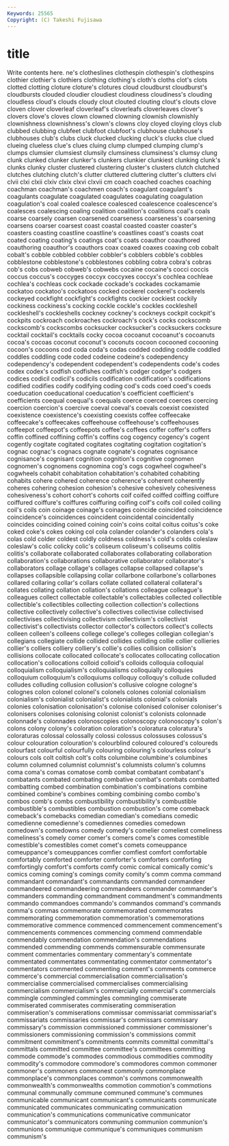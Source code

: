 ```yaml
---
Keywords: 25565 
Copyright: (C) Takeshi Fujisawa
---
```


# title

Write contents here.
ne's clotheslines clothespin clothespin's clothespins clothier clothier's clothiers
clothing clothing's cloth's cloths clot's clots clotted clotting cloture cloture's
clotures cloud cloudburst cloudburst's cloudbursts clouded cloudier cloudiest cloudiness cloudiness's
clouding cloudless cloud's clouds cloudy clout clouted clouting clout's clouts
clove cloven clover cloverleaf cloverleaf's cloverleafs cloverleaves clover's clovers clove's
cloves clown clowned clowning clownish clownishly clownishness clownishness's clown's clowns
cloy cloyed cloying cloys club clubbed clubbing clubfeet clubfoot clubfoot's
clubhouse clubhouse's clubhouses club's clubs cluck clucked clucking cluck's clucks
clue clued clueing clueless clue's clues cluing clump clumped clumping
clump's clumps clumsier clumsiest clumsily clumsiness clumsiness's clumsy clung clunk
clunked clunker clunker's clunkers clunkier clunkiest clunking clunk's clunks clunky
cluster clustered clustering cluster's clusters clutch clutched clutches clutching clutch's
clutter cluttered cluttering clutter's clutters clvi clvii clxi clxii clxiv
clxix clxvi clxvii cm coach coached coaches coaching coachman coachman's
coachmen coach's coagulant coagulant's coagulants coagulate coagulated coagulates coagulating coagulation
coagulation's coal coaled coalesce coalesced coalescence coalescence's coalesces coalescing coaling
coalition coalition's coalitions coal's coals coarse coarsely coarsen coarsened coarseness
coarseness's coarsening coarsens coarser coarsest coast coastal coasted coaster coaster's
coasters coasting coastline coastline's coastlines coast's coasts coat coated coating
coating's coatings coat's coats coauthor coauthored coauthoring coauthor's coauthors coax
coaxed coaxes coaxing cob cobalt cobalt's cobble cobbled cobbler cobbler's
cobblers cobble's cobbles cobblestone cobblestone's cobblestones cobbling cobra cobra's cobras
cob's cobs cobweb cobweb's cobwebs cocaine cocaine's cocci coccis coccus
coccus's coccyges coccyx coccyxes coccyx's cochlea cochleae cochlea's cochleas cock
cockade cockade's cockades cockamamie cockatoo cockatoo's cockatoos cocked cockerel cockerel's
cockerels cockeyed cockfight cockfight's cockfights cockier cockiest cockily cockiness cockiness's
cocking cockle cockle's cockles cockleshell cockleshell's cockleshells cockney cockney's cockneys
cockpit cockpit's cockpits cockroach cockroaches cockroach's cock's cocks cockscomb cockscomb's
cockscombs cocksucker cocksucker's cocksuckers cocksure cocktail cocktail's cocktails cocky cocoa
cocoanut cocoanut's cocoanuts cocoa's cocoas coconut coconut's coconuts cocoon cocooned
cocooning cocoon's cocoons cod coda coda's codas codded codding coddle
coddled coddles coddling code coded codeine codeine's codependency codependency's codependent
codependent's codependents code's codes codex codex's codfish codfishes codfish's codger
codger's codgers codices codicil codicil's codicils codification codification's codifications codified
codifies codify codifying coding cod's cods coed coed's coeds coeducation
coeducational coeducation's coefficient coefficient's coefficients coequal coequal's coequals coerce coerced
coerces coercing coercion coercion's coercive coeval coeval's coevals coexist coexisted
coexistence coexistence's coexisting coexists coffee coffeecake coffeecake's coffeecakes coffeehouse coffeehouse's
coffeehouses coffeepot coffeepot's coffeepots coffee's coffees coffer coffer's coffers coffin
coffined coffining coffin's coffins cog cogency cogency's cogent cogently cogitate
cogitated cogitates cogitating cogitation cogitation's cognac cognac's cognacs cognate cognate's
cognates cognisance cognisance's cognisant cognition cognition's cognitive cognomen cognomen's cognomens
cognomina cog's cogs cogwheel cogwheel's cogwheels cohabit cohabitation cohabitation's cohabited
cohabiting cohabits cohere cohered coherence coherence's coherent coherently coheres cohering
cohesion cohesion's cohesive cohesively cohesiveness cohesiveness's cohort cohort's cohorts coif
coifed coiffed coiffing coiffure coiffured coiffure's coiffures coiffuring coifing coif's
coifs coil coiled coiling coil's coils coin coinage coinage's coinages
coincide coincided coincidence coincidence's coincidences coincident coincidental coincidentally coincides coinciding
coined coining coin's coins coital coitus coitus's coke coked coke's
cokes coking col cola colander colander's colanders cola's colas cold
colder coldest coldly coldness coldness's cold's colds coleslaw coleslaw's colic
colicky colic's coliseum coliseum's coliseums colitis colitis's collaborate collaborated collaborates
collaborating collaboration collaboration's collaborations collaborative collaborator collaborator's collaborators collage collage's
collages collapse collapsed collapse's collapses collapsible collapsing collar collarbone collarbone's
collarbones collared collaring collar's collars collate collated collateral collateral's collates
collating collation collation's collations colleague colleague's colleagues collect collectable collectable's
collectables collected collectible collectible's collectibles collecting collection collection's collections collective
collectively collective's collectives collectivise collectivised collectivises collectivising collectivism collectivism's collectivist
collectivist's collectivists collector collector's collectors collect's collects colleen colleen's colleens
college college's colleges collegian collegian's collegians collegiate collide collided collides
colliding collie collier collieries collier's colliers colliery colliery's collie's collies
collision collision's collisions collocate collocated collocate's collocates collocating collocation collocation's
collocations colloid colloid's colloids colloquia colloquial colloquialism colloquialism's colloquialisms colloquially
colloquies colloquium colloquium's colloquiums colloquy colloquy's collude colluded colludes colluding
collusion collusion's collusive cologne cologne's colognes colon colonel colonel's colonels
colones colonial colonialism colonialism's colonialist colonialist's colonialists colonial's colonials colonies
colonisation colonisation's colonise colonised coloniser coloniser's colonisers colonises colonising colonist
colonist's colonists colonnade colonnade's colonnades colonoscopies colonoscopy colonoscopy's colon's colons
colony colony's coloration coloration's coloratura coloratura's coloraturas colossal colossally colossi
colossus colossuses colossus's colour colouration colouration's colourblind coloured coloured's coloureds
colourfast colourful colourfully colouring colouring's colourless colour's colours cols colt
coltish colt's colts columbine columbine's columbines column columned columnist columnist's
columnists column's columns coma coma's comas comatose comb combat combatant
combatant's combatants combated combating combative combat's combats combatted combatting combed
combination combination's combinations combine combined combine's combines combing combining combo
combo's combos comb's combs combustibility combustibility's combustible combustible's combustibles combustion
combustion's come comeback comeback's comebacks comedian comedian's comedians comedic comedienne
comedienne's comediennes comedies comedown comedown's comedowns comedy comedy's comelier comeliest
comeliness comeliness's comely comer comer's comers come's comes comestible comestible's
comestibles comet comet's comets comeuppance comeuppance's comeuppances comfier comfiest comfort
comfortable comfortably comforted comforter comforter's comforters comforting comfortingly comfort's comforts
comfy comic comical comically comic's comics coming coming's comings comity
comity's comm comma command commandant commandant's commandants commanded commandeer commandeered
commandeering commandeers commander commander's commanders commanding commandment commandment's commandments commando
commandoes commando's commandos command's commands comma's commas commemorate commemorated commemorates
commemorating commemoration commemoration's commemorations commemorative commence commenced commencement commencement's commencements
commences commencing commend commendable commendably commendation commendation's commendations commended commending
commends commensurable commensurate comment commentaries commentary commentary's commentate commentated commentates
commentating commentator commentator's commentators commented commenting comment's comments commerce commerce's
commercial commercialisation commercialisation's commercialise commercialised commercialises commercialising commercialism commercialism's commercially
commercial's commercials commingle commingled commingles commingling commiserate commiserated commiserates commiserating
commiseration commiseration's commiserations commissar commissariat commissariat's commissariats commissaries commissar's commissars
commissary commissary's commission commissioned commissioner commissioner's commissioners commissioning commission's commissions
commit commitment commitment's commitments commits committal committal's committals committed committee
committee's committees committing commode commode's commodes commodious commodities commodity commodity's
commodore commodore's commodores common commoner commoner's commoners commonest commonly commonplace
commonplace's commonplaces common's commons commonwealth commonwealth's commonwealths commotion commotion's commotions
communal communally commune communed commune's communes communicable communicant communicant's communicants
communicate communicated communicates communicating communication communication's communications communicative communicator communicator's
communicators communing communion communion's communions communique communique's communiques communism communism's
